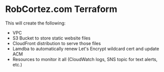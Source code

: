 # RobCortez.com Terraform

This will create the following: 

- VPC
- S3 Bucket to store static website files
- CloudFront distribution to serve those files
- Lamdba to automatically renew Let's Encrypt wildcard cert and update ACM
- Resources to monitor it all (CloudWatch logs, SNS topic for text alerts, etc.)
